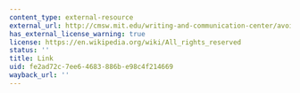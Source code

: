 ```yaml
---
content_type: external-resource
external_url: http://cmsw.mit.edu/writing-and-communication-center/avoiding-plagiarism/
has_external_license_warning: true
license: https://en.wikipedia.org/wiki/All_rights_reserved
status: ''
title: Link
uid: fe2ad72c-7ee6-4683-886b-e98c4f214669
wayback_url: ''
---
```

